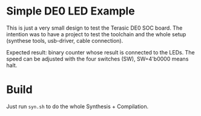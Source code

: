 

Simple DE0 LED Example
=======================
This is just a very small design to test the Terasic DE0 SOC board. 
The intention was to have a project 
to test the toolchain and the whole 
setup (synthese tools, usb-driver, cable connection).

Expected result: binary counter whose result is connected to the LEDs.
The speed can be adjusted with the four switches (SW), SW=4'b0000 means
halt.

Build
========
Just run `syn.sh` to do the whole Synthesis + Compilation.

